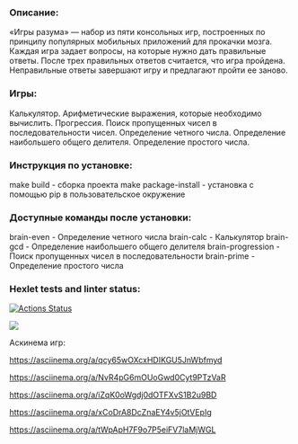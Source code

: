 ### Описание:
«Игры разума» — набор из пяти консольных игр, построенных по принципу популярных мобильных приложений для прокачки мозга. Каждая игра задает вопросы, на которые нужно дать правильные ответы. После трех правильных ответов считается, что игра пройдена. Неправильные ответы завершают игру и предлагают пройти ее заново.

### Игры:
Калькулятор. Арифметические выражения, которые необходимо вычислить.
Прогрессия. Поиск пропущенных чисел в последовательности чисел.
Определение четного числа.
Определение наибольшего общего делителя.
Определение простого числа.

### Инструкция по установке:
make build - сборка проекта
make package-install - установка с помощью pip в пользовательское окружение

### Доступные команды после установки:
brain-even - Определение четного числа
brain-calc - Калькулятор
brain-gcd - Определение наибольшего общего делителя
brain-progression - Поиск пропущенных чисел в последовательности
brain-prime - Определение простого числа

### Hexlet tests and linter status:
[![Actions Status](https://github.com/ArturSharipov11/python-project-49/workflows/hexlet-check/badge.svg)](https://github.com/ArturSharipov11/python-project-49/actions)

<a href="https://codeclimate.com/github/ArturSharipov11/python-project-49/maintainability"><img src="https://api.codeclimate.com/v1/badges/975929a16474c6bf15fb/maintainability" /></a>

Аскинема игр:

 https://asciinema.org/a/qcy65wOXcxHDIKGU5JnWbfmyd

 https://asciinema.org/a/NvR4pG6mOUoGwd0Cyt9PTzVaR

 https://asciinema.org/a/iZqK0oWgdj0dOTFXvS1B2u9BD

 https://asciinema.org/a/xCoDrA8DcZnaEY4v5jOtVEpIg

 https://asciinema.org/a/tWpApH7F9o7P5eiFV7laMjWGL
